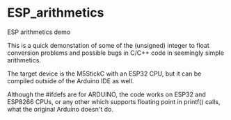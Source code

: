 # ESP_arithmetics
ESP arithmetics demo

This is a quick demonstation of some of the (unsigned) integer to float conversion problems and possible bugs in C/C++ code in seemingly simple arithmetics.
 
The target device is the M5StickC with an ESP32 CPU, but it can be compiled outside of the Arduino IDE as well.

Although the #ifdefs are for ARDUINO, the code works on ESP32 and ESP8266 CPUs, or any other which supports floating point in printf() calls, what the original Arduino doesn't do.
 
